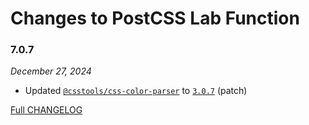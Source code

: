 # Changes to PostCSS Lab Function

### 7.0.7

_December 27, 2024_

- Updated [`@csstools/css-color-parser`](https://github.com/csstools/postcss-plugins/tree/main/packages/css-color-parser) to [`3.0.7`](https://github.com/csstools/postcss-plugins/tree/main/packages/css-color-parser/CHANGELOG.md#307) (patch)

[Full CHANGELOG](https://github.com/csstools/postcss-plugins/tree/main/plugins/postcss-lab-function/CHANGELOG.md)
